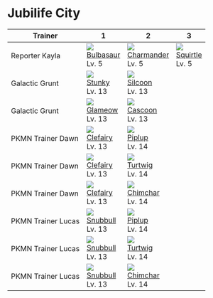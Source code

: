 # Jubilife City

Trainer            | 1                                | 2                                 | 3
---                | ---                              | ---                               | ---
Reporter Kayla     | ![][001]<br>[Bulbasaur]<br>Lv. 5 | ![][004]<br>[Charmander]<br>Lv. 5 | ![][007]<br>[Squirtle]<br>Lv. 5
Galactic Grunt     | ![][434]<br>[Stunky]<br>Lv. 13   | ![][266]<br>[Silcoon]<br>Lv. 13   | &nbsp;
Galactic Grunt     | ![][431]<br>[Glameow]<br>Lv. 13  | ![][268]<br>[Cascoon]<br>Lv. 13   | &nbsp;
PKMN Trainer Dawn  | ![][035]<br>[Clefairy]<br>Lv. 13 | ![][393]<br>[Piplup]<br>Lv. 14    | &nbsp;
PKMN Trainer Dawn  | ![][035]<br>[Clefairy]<br>Lv. 13 | ![][387]<br>[Turtwig]<br>Lv. 14   | &nbsp;
PKMN Trainer Dawn  | ![][035]<br>[Clefairy]<br>Lv. 13 | ![][390]<br>[Chimchar]<br>Lv. 14  | &nbsp;
PKMN Trainer Lucas | ![][209]<br>[Snubbull]<br>Lv. 13 | ![][393]<br>[Piplup]<br>Lv. 14    | &nbsp;
PKMN Trainer Lucas | ![][209]<br>[Snubbull]<br>Lv. 13 | ![][387]<br>[Turtwig]<br>Lv. 14   | &nbsp;
PKMN Trainer Lucas | ![][209]<br>[Snubbull]<br>Lv. 13 | ![][390]<br>[Chimchar]<br>Lv. 14  | &nbsp;

[Bulbasaur]: ../../pokemons/001/
[Charmander]: ../../pokemons/004/
[Squirtle]: ../../pokemons/007/
[Clefairy]: ../../pokemons/035/
[Snubbull]: ../../pokemons/209/
[Silcoon]: ../../pokemons/266/
[Cascoon]: ../../pokemons/268/
[Turtwig]: ../../pokemons/387/
[Chimchar]: ../../pokemons/390/
[Piplup]: ../../pokemons/393/
[Glameow]: ../../pokemons/431/
[Stunky]: ../../pokemons/434/
[001]: ../img/pokemon/001.png
[004]: ../img/pokemon/004.png
[007]: ../img/pokemon/007.png
[035]: ../img/pokemon/035.png
[209]: ../img/pokemon/209.png
[266]: ../img/pokemon/266.png
[268]: ../img/pokemon/268.png
[387]: ../img/pokemon/387.png
[390]: ../img/pokemon/390.png
[393]: ../img/pokemon/393.png
[431]: ../img/pokemon/431.png
[434]: ../img/pokemon/434.png
